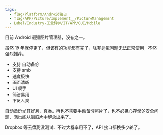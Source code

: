 ```yaml
---
tags:
  - flag/Platform/Android独占
  - flag/APP/Picture/Implement__/PictureManagement
  - Label/Industry-工业科学/IT/APP/GUI/Mobile
---
```


目前 Android 最强图片管理器，没有之一。

虽然 19 年就停更了，但该有的功能都有完了，除非适配问题无法正常使用，不然强烈推荐。

- 支持 自动备份
- 支持 smb
- 速度极快
- 画面清晰
- UI 顺手
- 简洁易用
- 不反人类

自动备份尤其好用，真香。再也不需要手动备份照片了，也不必担心存储的安全问题，我也能从删照片中解放出来了。

Dropbox 等云盘我没测试，不过大概率用不了，API 接口都换多少轮了。
